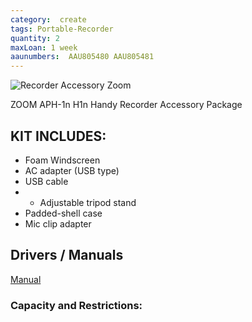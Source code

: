```yaml
---
category:  create
tags: Portable-Recorder
quantity: 2
maxLoan: 1 week
aaunumbers:  AAU805480 AAU805481
---
```

![Recorder Accessory Zoom](https://zoomcorp.com/media/original_images/APH-1n_img3_path.png.768x0_q60.png)

ZOOM APH-1n H1n Handy Recorder Accessory Package
## KIT INCLUDES:
-  Foam Windscreen 
-  AC adapter (USB type)  
-  USB cable  
-  - Adjustable tripod stand 
-  Padded-shell case 
-  Mic clip adapter

## Drivers / Manuals
[Manual](https://zoomcorp.com/en/jp/accessories/accessory-packs-and-windscreens/aph-1n/)



### Capacity and Restrictions:
